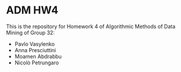 # ADM HW4
This is the repository for Homework 4 of Algorithmic Methods of Data Mining of Group 32:

- Pavlo Vasylenko
- Anna Presciuttini
- Moamen Abdrabbu
- Nicolò Petrungaro


